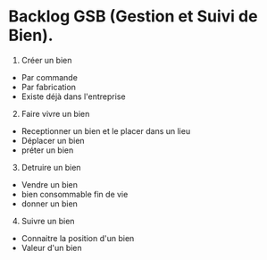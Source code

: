 # Backlog GSB (Gestion et Suivi de Bien).

1. Créer un bien

  * Par commande
  * Par fabrication 
  * Existe déjà dans l'entreprise

2. Faire vivre un bien

  * Receptionner un bien et le placer dans un lieu
  * Déplacer un bien
  * préter un bien

3. Detruire un bien

  *  Vendre un bien
  *  bien consommable fin de vie
  * donner un bien

4. Suivre un bien

  * Connaitre la position d'un bien
  * Valeur d'un bien
   
